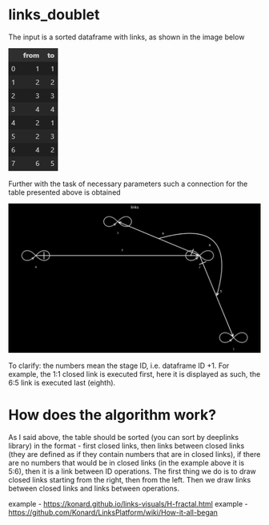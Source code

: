 # links_doublet

The input is a sorted dataframe with links, as shown in the image below

<img src="doc/dataframe.png" alt="neural"/> <br>

Further with the task of necessary parameters such a connection for the table presented above is obtained

<img src="doc/link_visual.jpg" alt="neural"/> <br>

To clarify: the numbers mean the stage ID, i.e. dataframe ID +1. For example, the 1:1 closed link is executed first, here it is displayed as such, the 6:5 link is executed last (eighth). 

# How does the algorithm work? 

As I said above, the table should be sorted (you can sort by deeplinks library) in the format - first closed links, then links between closed links (they are defined as if they contain numbers that are in closed links), if there are no numbers that would be in closed links (in the example above it is 5:6), then it is a link between ID operations. 
The first thing we do is to draw closed links starting from the right, then from the left. Then we draw links between closed links and links between operations.

example - https://konard.github.io/links-visuals/H-fractal.html
example - https://github.com/Konard/LinksPlatform/wiki/How-it-all-began
